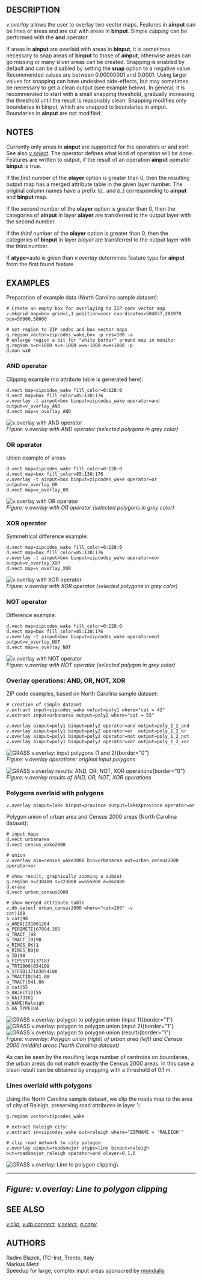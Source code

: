 ## DESCRIPTION

*v.overlay* allows the user to overlay two vector maps. Features in
**ainput** can be lines or areas and are cut with areas in **binput**.
Simple *clipping* can be performed with the **and** operator.

If areas in **ainput** are overlaid with areas in **binput**, it is
sometimes necessary to snap areas of **binput** to those of **ainput**,
otherwise areas can go missing or many sliver areas can be created.
Snapping is enabled by default and can be disabled by setting the
**snap** option to a negative value. Recommended values are between
0.00000001 and 0.0001. Using larger values for snapping can have
undesired side-effects, but may sometimes be necessary to get a clean
output (see example below). In general, it is recommended to start with
a small snapping threshold, gradually increasing the threshold until the
result is reasonably clean. Snapping modifies only boundaries in binput,
which are snapped to boundaries in ainput. Boundaries in **ainput** are
not modified.

## NOTES

Currently only areas in **ainput** are supported for the operators *or*
and *xor*! See also *[v.select](v.select.html)*. The operator defines
what kind of operation will be done. Features are written to output, if
the result of an operation **ainput** operator **binput** is true.

If the *first* number of the **olayer** option is greater than 0, then
the resulting output map has a merged attribute table in the given layer
number. The original column names have a prefix (*a\_* and *b\_*)
corresponding to **ainput** and **binput** map.

If the *second* number of the **olayer** option is greater than 0, then
the categories of **ainput** in layer **alayer** are transferred to the
output layer with the second number.

If the *third* number of the **olayer** option is greater than 0, then
the categories of **binput** in layer *blayer* are transferred to the
output layer with the third number.

If **atype**=auto is given than *v.overlay* determines feature type for
**ainput** from the first found feature.

## EXAMPLES

Preparation of example data (North Carolina sample dataset):

```
# Create an empty box for overlaying to ZIP code vector map
v.mkgrid map=box grid=1,1 position=coor coordinates=584037,201970 box=50000,50000

# set region to ZIP codes and box vector maps
g.region vector=zipcodes_wake,box -p res=100 -a
# enlarge region a bit for "white border" around map in monitor
g.region n=n+1000 s=s-1000 w=w-1000 e=e+1000 -p
d.mon wx0
```

### AND operator

Clipping example (no attribute table is generated here):

```
d.vect map=zipcodes_wake fill_color=0:128:0
d.vect map=box fill_color=85:130:176
v.overlay -t ainput=box binput=zipcodes_wake operator=and output=v_overlay_AND
d.vect map=v_overlay_AND
```

![v.overlay with AND operator](v_overlay_op_and.png)\
*Figure: v.overlay with AND operator (selected polygons in grey color)*

### OR operator

Union example of areas:

```
d.vect map=zipcodes_wake fill_color=0:128:0
d.vect map=box fill_color=85:130:176
v.overlay -t ainput=box binput=zipcodes_wake operator=or output=v_overlay_OR
d.vect map=v_overlay_OR
```

![v.overlay with OR operator](v_overlay_op_or.png)\
*Figure: v.overlay with OR operator (selected polygons in grey color)*

### XOR operator

Symmetrical difference example:

```
d.vect map=zipcodes_wake fill_color=0:128:0
d.vect map=box fill_color=85:130:176
v.overlay -t ainput=box binput=zipcodes_wake operator=xor output=v_overlay_XOR
d.vect map=v_overlay_XOR
```

![v.overlay with XOR operator](v_overlay_op_xor.png)\
*Figure: v.overlay with XOR operator (selected polygons in grey color)*

### NOT operator

Difference example:

```
d.vect map=zipcodes_wake fill_color=0:128:0
d.vect map=box fill_color=85:130:176
v.overlay -t ainput=box binput=zipcodes_wake operator=not output=v_overlay_NOT
d.vect map=v_overlay_NOT
```

![v.overlay with NOT operator](v_overlay_op_not.png)\
*Figure: v.overlay with NOT operator (selected polygon in grey color)*

### Overlay operations: AND, OR, NOT, XOR

ZIP code examples, based on North Carolina sample dataset:

```
# creation of simple dataset
v.extract input=zipcodes_wake output=poly1 where="cat = 42"
v.extract input=urbanarea output=poly2 where="cat = 55"

v.overlay ainput=poly1 binput=poly2 operator=and output=poly_1_2_and
v.overlay ainput=poly1 binput=poly2 operator=or  output=poly_1_2_or
v.overlay ainput=poly1 binput=poly2 operator=not output=poly_1_2_not
v.overlay ainput=poly1 binput=poly2 operator=xor output=poly_1_2_xor
```

![GRASS v.overlay: input polygons (1 and
2)](v_overlay_poly_1_2.png){border="0"}\
*Figure: v.overlay operations: original input polygons*

![GRASS v.overlay results: AND, OR, NOT, XOR
operations](v_overlay_poly_1_2_a_o_n_x.png){border="0"}\
*Figure: v.overlay results of AND, OR, NOT, XOR operations*

### Polygons overlaid with polygons

```
v.overlay ainput=lake binput=province output=lakeXprovince operator=or
```

Polygon union of urban area and Census 2000 areas (North Carolina
dataset):

```
# input maps
d.vect urbanarea
d.vect census_wake2000

# union
v.overlay ain=census_wake2000 bin=urbanarea out=urban_census2000 operator=or

# show result, graphically zooming a subset
g.region n=230400 s=223800 w=655800 e=662400
d.erase
d.vect urban_census2000

# show merged attribute table
v.db.select urban_census2000 where="cat=108" -v
cat|108
a_cat|98
a_AREA|231001264
a_PERIMETE|67804.305
a_TRACT_|98
a_TRACT_ID|98
a_RINGS_OK|1
a_RINGS_NO|0
a_ID|98
a_FIPSSTCO|37183
a_TRT2000|054108
a_STFID|37183054108
a_TRACTID|541.08
a_TRACT|541.08
b_cat|55
b_OBJECTID|55
b_UA|73261
b_NAME|Raleigh
b_UA_TYPE|UA
```

![GRASS v.overlay: polygon to polygon union (input
1)](v_overlay_urbanarea.png){border="1"} ![GRASS v.overlay: polygon to
polygon union (input 2)](v_overlay_census_wake2000.png){border="1"}
![GRASS v.overlay: polygon to polygon union
(result)](v_overlay_urban_census2000.png){border="1"}\
*Figure: v.overlay: Polygon union (right) of urban area (left) and
Census 2000 (middle) areas (North Carolina dataset)*

As can be seen by the resulting large number of centroids on boundaries,
the urban areas do not match exactly the Census 2000 areas. In this case
a clean result can be obtained by snapping with a threshold of 0.1 m.

### Lines overlaid with polygons

Using the North Carolina sample dataset, we clip the roads map to the
area of city of Raleigh, preserving road attributes in layer 1:

```
g.region vector=zipcodes_wake

# extract Raleigh city:
v.extract in=zipcodes_wake out=raleigh where="ZIPNAME = 'RALEIGH'"

# clip road network to city polygon:
v.overlay ainput=roadsmajor atype=line binput=raleigh out=roadsmajor_raleigh operator=and olayer=0,1,0
```

![GRASS v.overlay: Line to polygon clipping](v_overlay_area_lines.png)\

  -----------------------------------------------
  *Figure: v.overlay: Line to polygon clipping*
  -----------------------------------------------

## SEE ALSO

*[v.clip](v.clip.html), [v.db.connect](v.db.connect.html),
[v.select](v.select.html), [g.copy](g.copy.html)*

## AUTHORS

Radim Blazek, ITC-Irst, Trento, Italy\
Markus Metz\
Speedup for large, complex input areas sponsored by
[mundialis](https://www.mundialis.de)
